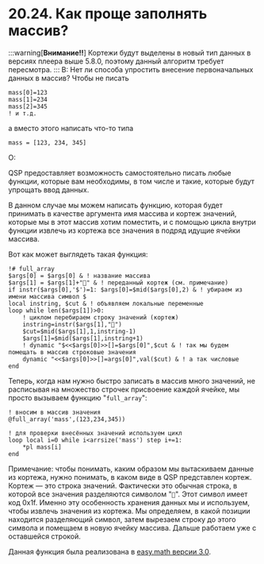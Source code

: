 # 20.24. Как проще заполнять массив?
<!-- [:faq_20_24] -->
:::warning[**Внимание!!**]
Кортежи будут выделены в новый тип данных в версиях плеера выше 5.8.0, поэтому данный алгоритм требует пересмотра.
:::
В:
Нет ли способа упростить внесение первоначальных данных в массив? Чтобы не писать
```qsp
mass[0]=123
mass[1]=234
mass[2]=345
! и т.д.
```
а вместо этого написать что-то типа
```qsp
mass = [123, 234, 345]
``` 

О:

QSP предоставляет возможность самостоятельно писать любые функции, которые вам необходимы, в том числе и такие, которые будут упрощать ввод данных.

В данном случае мы можем написать функцию, которая будет принимать в качестве аргумента имя массива и кортеж значений, которые мы в этот массив хотим поместить, и с помощью цикла внутри функции извлечь из кортежа все значения в подряд идущие ячейки массива.

Вот как может выглядеть такая функция:

```qsp
!# full_array
$args[0] = $args[0] & ! название массива
$args[1] = $args[1]+"" & ! переданный кортеж (см. примечание)
if instr($args[0],'$')=1: $args[0]=$mid($args[0],2) & ! убираем из имени массива символ $
local instring, $cut & ! объявляем локальные переменные
loop while len($args[1])>0:
	! циклом перебираем строку значений (кортеж)
	instring=instr($args[1],"")
	$cut=$mid($args[1],1,instring-1)
	$args[1]=$mid($args[1],instring+1)
	! dynamic "$<<$args[0]>>[]=$args[0]",$cut & ! так мы будем помещать в массив строковые значения
	dynamic "<<$args[0]>>[]=args[0]",val($cut) & ! а так числовые
end
```

Теперь, когда нам нужно быстро записать в массив много значений, не расписывая на множество строчек присвоение каждой ячейке, мы просто вызываем функцию "`full_array`":

```qsp
! вносим в массив значения
@full_array('mass',(123,234,345))

! для проверки внесённых значений используем цикл
loop local i=0 while i<arrsize('mass') step i+=1:
	*pl mass[i]
end
```

Примечание: чтобы понимать, каким образом мы вытаскиваем данные из кортежа, нужно понимать, в каком виде в QSP представлен кортеж. Кортеж — это строка значений. Фактически это обычная строка, в которой все значения разделяются символом "``". Этот символ имеет код 0x1f. Именно эту особенность хранения данных мы и используем, чтобы извлечь значения из кортежа. Мы определяем, в какой позиции находится разделяющий символ, затем вырезаем строку до этого символа и помещаем в новую ячейку массива. Дальше работаем уже с оставшейся строкой.

Данная функция была реализована в [easy.math версии 3.0](https://github.com/AleksVersus/easy.math.3/blob/main/%5Bsource%5D/07_операции%20с%20массивами/99_em.arr.fill.qsps).
